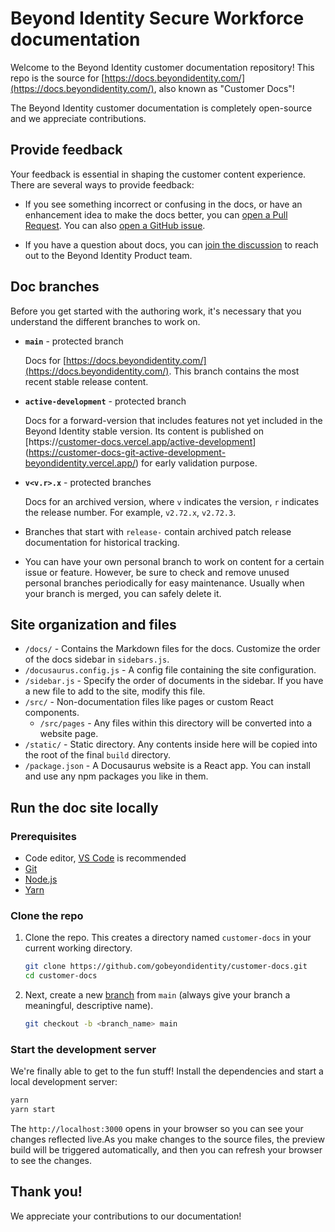 <!-- Secure Workforce documentation only -->

# Beyond Identity Secure Workforce documentation

Welcome to the Beyond Identity customer documentation repository! This repo is the source for [https://docs.beyondidentity.com/](https://docs.beyondidentity.com/), also known as "Customer Docs"!

The Beyond Identity customer documentation is completely open-source and we appreciate contributions.



## Provide feedback

Your feedback is essential in shaping the customer content experience. There are several ways to provide feedback:

- If you see something incorrect or confusing in the docs, or have an enhancement idea to make the docs better, you can [open a Pull Request](https://github.com/gobeyondidentity/customer-docs/pulls). You can also [open a GitHub issue](https://github.com/gobeyondidentity/customer-docs/issues/new).

- If you have a question about docs, you can [join the discussion](https://github.com/gobeyondidentity/customer-docs/discussions) to reach out to the Beyond Identity Product team.

## Doc branches

Before you get started with the authoring work, it's necessary that you understand the different branches to work on.
* **`main`** -  protected branch

  Docs for [https://docs.beyondidentity.com/](https://docs.beyondidentity.com/). This branch contains the most recent stable release content.

* **`active-development`** - protected branch

  Docs for a forward-version that includes features not yet included in the Beyond Identity stable version. Its content is published on [https://[customer-docs.vercel.app/active-development](https://customer-docs-git-active-development-beyondidentity.vercel.app/)](https://customer-docs-git-active-development-beyondidentity.vercel.app/) for early validation purpose.

* **`v<v.r>.x`** - protected branches

  Docs for an archived version, where `v` indicates the version, `r` indicates the release number. For example, `v2.72.x`, `v2.72.3`.

* Branches that start with `release-` contain archived patch release documentation for historical tracking.
  
* You can have your own personal branch to work on content for a certain issue or feature. However, be sure to check and remove unused personal branches periodically for easy maintenance. Usually when your branch is merged, you can safely delete it.

## Site organization and files

- `/docs/` - Contains the Markdown files for the docs. Customize the order of the docs sidebar in `sidebars.js`. 
- `/docusaurus.config.js` - A config file containing the site configuration.
- `/sidebar.js` - Specify the order of documents in the sidebar. If you have a new file to add to the site, modify this file.
- `/src/` - Non-documentation files like pages or custom React components.
  - `/src/pages` - Any files within this directory will be converted into a website page.
- `/static/` - Static directory. Any contents inside here will be copied into the root of the final `build` directory.
- `/package.json` - A Docusaurus website is a React app. You can install and use any npm packages you like in them.

## Run the doc site locally

### Prerequisites

- Code editor, [VS Code](https://code.visualstudio.com) is recommended
- [Git](https://git-scm.com)
- [Node.js](https://nodejs.org)
- [Yarn](https://yarnpkg.com) 


### Clone the repo

1. Clone the repo.  This creates a directory named `customer-docs` in your current working directory.

   ```bash
   git clone https://github.com/gobeyondidentity/customer-docs.git
   cd customer-docs
   ```

2. Next, create a new [branch](https://git-scm.com/book/en/v2/Git-Branching-Branches-in-a-Nutshell) from `main` (always give your branch a meaningful, descriptive name). 

   ```bash
   git checkout -b <branch_name> main
   ```

### Start the development server

We're finally able to get to the fun stuff! Install the dependencies and start a local development server:

```bash
yarn
yarn start
```

The `http://localhost:3000` opens in your browser so you can see your changes reflected live.As you make changes to the source files, the preview build will be triggered automatically, and then you can refresh your browser to see the changes.

## Thank you!

We appreciate your contributions to our documentation!